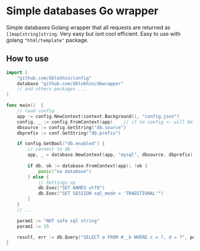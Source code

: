 # Simple databases Go wrapper
Simple databases Golang wrapper that all requests are returned as `[]map[string]string`. Very easy but isnt cool efficient. Easy to use with golang `"html/template"` package.

## How to use
```go
import (
	"github.com/dblokhin/config"
	database "github.com/dblokhin/dbwrapper"
	// and others packages ...
)

func main()  {
	// load config
	app := config.NewContext(context.Background(), "config.json")
	config, _ := config.FromContext(app)    // if no config <- will be panic
	dbsource := config.GetString("db.source")
	dbprefix := conf.GetString("db.prefix")

	if config.GetBool("db.enabled") {
		// connect to db
		app, _ = database.NewContext(app, "mysql", dbsource, dbprefix)
		
		if db, ok := database.FromContext(app); !ok {
			panic("no database")
		} else {
			// Settings up
			db.Exec("SET NAMES utf8")
			db.Exec("SET SESSION sql_mode = 'TRADITIONAL'")
		}
	}
	// ...

	param1 := "NOT safe sql string"
	param1 := 15

	result, err := db.Query("SELECT a FROM #__b WHERE c = ?, d = ?", param1, param2)
}
```
